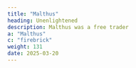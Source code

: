 ```yaml
---
title: "Malthus"
heading: Unenlightened
description: Malthus was a free trader
a: "Malthus"
c: "firebrick"
weight: 131
date: 2025-03-20
---
```



